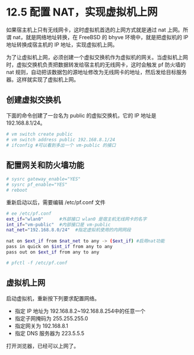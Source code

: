 # 12.5 配置 NAT，实现虚拟机上网

如果宿主机上只有无线网卡，这时虚拟机首选的上网方式就是通过 nat 上网。所谓 nat，就是网络地址转换，在 FreeBSD 的 bhyve 环境中，就是把虚拟机的 IP 地址转换成宿主机的 IP 地址，实现虚拟机上网。

为了让虚拟机上网，必须创建一个虚拟交换机作为虚拟机的网关。当虚拟机上网时，虚拟交换机负责把数据转发给宿主机的无线网卡，这时会触发 pf 防火墙的 nat 规则，自动把该数据包的源地址修改为无线网卡的地址，然后发给目标服务器。这样就实现了虚拟机上网。


## 创建虚拟交换机
下面的命令创建了一台名为 public 的虚拟交换机，它的 IP 地址是 192.168.8.1/24。

```sh
# vm switch create public
# vm switch address public 192.168.8.1/24
# ifconfig #可以看到多出一个 vm-public 的接口
```

## 配置网关和防火墙功能

```sh
# sysrc gateway_enable="YES"
# sysrc pf_enable="YES"
# reboot
```
重新启动以后，需要编辑 /etc/pf.conf 文件
```sh
# ee /etc/pf.conf
ext_if="wlan0"      #外部接口 wlan0 是宿主机无线网卡的名字
int_if="vm-public"  #内部接口是 vm-public
nat_net="192.168.8.0/24"  #指定虚拟机使用的内网网段
 
nat on $ext_if from $nat_net to any -> ($ext_if) #启用nat功能
pass in quick on $int_if from any to any 
pass out on $ext_if from any to any

# pfctl -f /etc/pf.conf
```

## 虚拟机上网
启动虚拟机，重新按下列要求配置网络。

- 指定 IP 地址为 192.168.8.2~192.168.8.254中的任意一个
- 指定子网掩码为 255.255.255.0
- 指定网关为 192.168.8.1
- 指定 DNS 服务器为 223.5.5.5

打开浏览器，已经可以上网了。